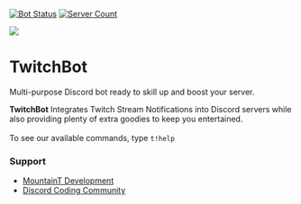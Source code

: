 [![Bot Status](https://top.gg/api/widget/status/727930437997166653.svg?noavatar=true)](https://top.gg/bot/727930437997166653)
[![Server Count](https://top.gg/api/widget/servers/727930437997166653.svg?noavatar=true)](https://top.gg/bot/727930437997166653)

![](https://www.tubefilter.com/wp-content/uploads/2015/12/Twitch-Co-Stream-Game-Awards-PlayStation-Experience-2015.jpg)

# TwitchBot
Multi-purpose Discord bot ready to skill up and boost your server.


**TwitchBot** Integrates Twitch Stream Notifications into Discord servers while also providing plenty of extra goodies to keep you entertained.<br><br>
To see our available commands, type `t!help`

### Support
- [MountainT Development](https://dsc.gg/mtdev)
- [Discord Coding Community](https://dsc.gg/discord-coding-community)
